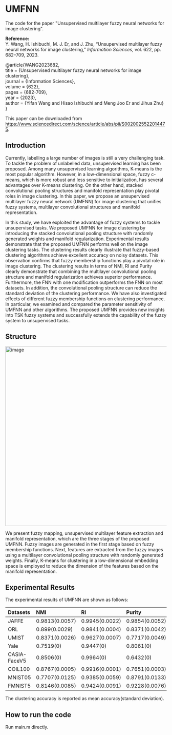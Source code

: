 # UMFNN
The code for the paper "Unsupervised multilayer fuzzy neural networks for image clustering".

**Reference:**  
Y. Wang, H. Ishibuchi, M. J. Er, and J. Zhu, “Unsupervised multilayer fuzzy neural networks for image clustering,” *Information Sciences*, vol. 622, pp. 682–709, 2023.  

@article{WANG2023682,   
title = {Unsupervised multilayer fuzzy neural networks for image clustering},   
journal = {Information Sciences},   
volume = {622},   
pages = {682-709},   
year = {2023},   
author = {Yifan Wang and Hisao Ishibuchi and Meng Joo Er and Jihua Zhu}   
}   

This paper can be downloaded from https://www.sciencedirect.com/science/article/abs/pii/S0020025522014475.

## Introduction
Currently, labelling a large number of images is still a very challenging task. To tackle the problem of unlabelled data, unsupervised learning has been proposed. Among many unsupervised learning algorithms, K-means is the most popular algorithm. However, in a low-dimensional space, fuzzy c-means, which is more robust and less sensitive to initialization, has several advantages over K-means clustering. On the other hand, stacked convolutional pooling structures and manifold representation play pivotal roles in image clustering. In this paper, we propose an unsupervised multilayer fuzzy neural network (UMFNN) for image clustering that unifies fuzzy systems, multilayer convolutional structures and manifold representation. 

In this study, we have exploited the advantage of fuzzy systems to tackle unsupervised tasks. We proposed UMFNN for image clustering by introducing the stacked convolutional pooling structure with randomly generated weights and manifold regularization. Experimental results demonstrate that the proposed UMFNN performs well on the image clustering tasks. The clustering results clearly illustrate that fuzzy-based clustering algorithms achieve excellent accuracy on noisy datasets. This observation confirms that fuzzy membership functions play a pivotal role in image clustering. The clustering results in terms of NMI, RI and Purity clearly demonstrate that combining the multilayer convolutional pooling structure and manifold regularization achieves superior performance. Furthermore, the FNN with one modification outperforms the FNN on most datasets. In addition, the convolutional pooling structure can reduce the standard deviation of the clustering performance. We have also investigated effects of different fuzzy membership functions on clustering performance. In particular, we examined
and compared the parameter sensitivity of UMFNN and other algorithms. The proposed UMFNN provides new insights into TSK fuzzy systems and successfully extends the capability of the fuzzy system to unsupervised tasks.

## Structure
<img width="1221" height="560" alt="image" src="https://github.com/user-attachments/assets/14a9be75-3e70-4924-a1a4-08aea0cc31e7" />

We present fuzzy mapping, unsupervised multilayer feature extraction and manifold representation, which are the three stages of the proposed UMFNN. Fuzzy images are generated in the first stage based on fuzzy membership functions. Next, features are extracted from the fuzzy images using a multilayer convolutional pooling structure with randomly generated weights. Finally, K-means for clustering in a low-dimensional embedding space is employed to reduce the dimension of the features based on the manifold representation. 

## Experimental Results   
The experimental results of UMFNN are shown as follows:   

| Datasets | NMI | RI | Purity | 
|:-------|:--------|:--------|:--------|
|JAFFE|0.9813(0.0057)|0.9945(0.0022)|0.9854(0.0052)|
|ORL|0.899(0.0029)|0.9841(0.0004)|0.8371(0.0042)|
|UMIST|0.8371(0.0026)|0.9627(0.0007)|0.7717(0.0049)|
|Yale|0.7519(0)|0.9447(0)|0.8061(0)|
|CASIA-FaceV5|0.8506(0)|0.9964(0)|0.6432(0)|
|COIL100|0.8767(0.0005)|0.9916(0.0001)|0.7651(0.0003)|
|MNIST05|0.7707(0.0125)|0.9385(0.0059)|0.8791(0.0133)|
|FMNIST5|0.8146(0.0085)|0.9424(0.0091)|0.9228(0.0076)|

The clustering accuracy is reported as mean accuracy(standard deviation).

## How to run the code 
Run main.m directly.


